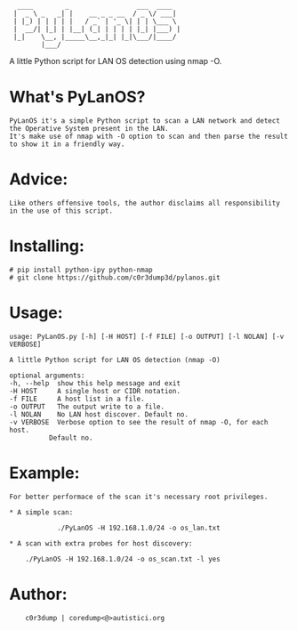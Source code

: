
	  ____        _                 ___  ____  
	 |  _ \ _   _| |    __ _ _ __  / _ \/ ___| 
	 | |_) | | | | |   / _` | '_ \| | | \___ \ 
	 |  __/| |_| | |__| (_| | | | | |_| |___) |
	 |_|    \__, |_____\__,_|_| |_|\___/|____/ 
	        |___/                              

A little Python script for LAN OS detection using nmap -O.


What's PyLanOS?
===============

	PyLanOS it's a simple Python script to scan a LAN network and detect the Operative System present in the LAN. 
	It's make use of nmap with -O option to scan and then parse the result to show it in a friendly way. 


Advice: 
=======

	Like others offensive tools, the author disclaims all responsibility in the use of this script.

	

Installing:
===========

	# pip install python-ipy python-nmap 
	# git clone https://github.com/c0r3dump3d/pylanos.git


Usage:
======

	usage: PyLanOS.py [-h] [-H HOST] [-f FILE] [-o OUTPUT] [-l NOLAN] [-v VERBOSE]

	A little Python script for LAN OS detection (nmap -O)

	optional arguments:
  	-h, --help  show this help message and exit
  	-H HOST     A single host or CIDR notation.
  	-f FILE     A host list in a file.
  	-o OUTPUT   The output write to a file.
  	-l NOLAN    No LAN host discover. Default no.
  	-v VERBOSE  Verbose option to see the result of nmap -O, for each host.
              Default no.

Example:
========
	
	For better performace of the scan it's necessary root privileges.

	* A simple scan:

                ./PyLanOS -H 192.168.1.0/24 -o os_lan.txt 
        
	* A scan with extra probes for host discovery:

		./PyLanOS -H 192.168.1.0/24 -o os_scan.txt -l yes 

Author:
=======

        c0r3dump | coredump<@>autistici.org


